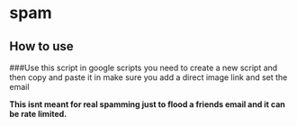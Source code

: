 # spam

  ## How to use
  
  ###Use this script in google scripts you need to create a new script and then copy and paste it in make sure you add a direct image link and set the email



  **This isnt meant for real spamming just to flood a friends email and it can be rate limited.**
